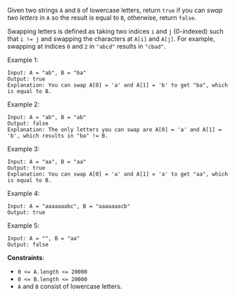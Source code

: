 Given two strings `A` and `B` of lowercase letters, return `true` if you can *swap two letters* in `A` so the result is equal to `B`, otherwise, return `false`.

Swapping letters is defined as taking two indices `i` and `j` (0-indexed) such that `i != j` and swapping the characters at `A[i]` and `A[j]`. For example, swapping at indices `0` and `2` in `"abcd"` results in `"cbad"`.

Example 1:
```
Input: A = "ab", B = "ba"
Output: true
Explanation: You can swap A[0] = 'a' and A[1] = 'b' to get "ba", which is equal to B.
```

Example 2:
```
Input: A = "ab", B = "ab"
Output: false
Explanation: The only letters you can swap are A[0] = 'a' and A[1] = 'b', which results in "ba" != B.
```

Example 3:
```
Input: A = "aa", B = "aa"
Output: true
Explanation: You can swap A[0] = 'a' and A[1] = 'a' to get "aa", which is equal to B.
```

Example 4:
```
Input: A = "aaaaaaabc", B = "aaaaaaacb"
Output: true
```

Example 5:
```
Input: A = "", B = "aa"
Output: false
```

**Constraints**:
* `0 <= A.length <= 20000`
* `0 <= B.length <= 20000`
* `A` and `B` consist of lowercase letters.